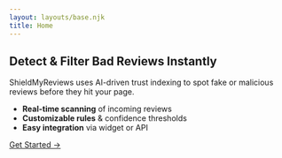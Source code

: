 ```yaml
---
layout: layouts/base.njk
title: Home
---
```


## Detect & Filter Bad Reviews Instantly

ShieldMyReviews uses AI-driven trust indexing to spot fake or malicious reviews before they hit your page.

- **Real-time scanning** of incoming reviews  
- **Customizable rules** & confidence thresholds  
- **Easy integration** via widget or API  

[Get Started →](#)
